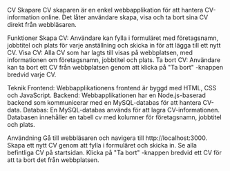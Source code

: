CV Skapare
CV skaparen är en enkel webbapplikation för att hantera CV-information online. Det låter användare skapa, visa och ta bort sina CV direkt från webbläsaren.

Funktioner
Skapa CV: Användare kan fylla i formuläret med företagsnamn, jobbtitel och plats för varje anställning och skicka in för att lägga till ett nytt CV.
Visa CV: Alla CV som har lagts till visas på webbplatsen, med informationen om företagsnamn, jobbtitel och plats.
Ta bort CV: Användare kan ta bort ett CV från webbplatsen genom att klicka på "Ta bort" -knappen bredvid varje CV.

Teknik
Frontend: Webbapplikationens frontend är byggd med HTML, CSS och JavaScript.
Backend: Webbapplikationen har en Node.js-baserad backend som kommunicerar med en MySQL-databas för att hantera CV-data.
Databas: En MySQL-databas används för att lagra CV-informationen. Databasen innehåller en tabell cv med kolumner för företagsnamn, jobbtitel och plats.

Användning
Gå till webbläsaren och navigera till http://localhost:3000.
Skapa ett nytt CV genom att fylla i formuläret och skicka in.
Se alla befintliga CV på startsidan.
Klicka på "Ta bort" -knappen bredvid ett CV för att ta bort det från webbplatsen.